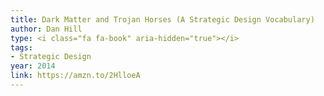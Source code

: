 ```yaml
---
title: Dark Matter and Trojan Horses (A Strategic Design Vocabulary)
author: Dan Hill
type: <i class="fa fa-book" aria-hidden="true"></i>
tags:
- Strategic Design
year: 2014
link: https://amzn.to/2HlloeA
---
```

